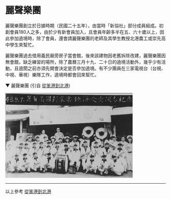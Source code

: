 # 麗聲樂團

麗聲樂團創立於日據時期（民國二十五年），由當時「新協社」部分成員組成。初創會員180人之多，由於少有新會員加入，且會員年齡多半在五、六十歲以上，因此參加遶境時，除了會員，還會請麗聲樂團的老師及其學生教授北港農工或崇先高中學生來幫忙。

麗聲樂團過去借用義民廟旁房子當會館，後來該建物因老舊拆除改建，麗聲樂團因無會館，缺乏練習的場所，除了農曆三月十九、二十日的遶境活動外，幾乎少有活動，且遶閡之前亦須先開會決定是否參加遶境。有不少團員在三家電視台（台視、中視、華視）樂隊工作，遶境時都會回來幫忙。

▼ 麗聲樂團 (引自 [從笨港到北港](http://www.cuy.ylc.edu.tw/~cuy14/eBook/ch3-4.htm))

![](img/3-050.jpg)

---

以上參考 [從笨港到北港](http://www.cuy.ylc.edu.tw/~cuy14/eBook/ch3-4.htm)
